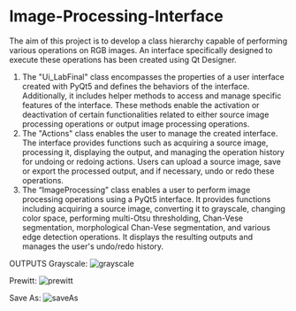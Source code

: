 # Image-Processing-Interface
The aim of this project is to develop a class hierarchy capable of performing various operations on RGB images. An interface specifically designed to execute these operations has been created using Qt Designer.
  1.	The "Ui_LabFinal" class encompasses the properties of a user interface created with PyQt5 and defines the behaviors of the interface. Additionally, it includes helper methods to access and manage specific features of the interface. These methods enable the activation or deactivation of certain functionalities related to either source image processing operations or output image processing operations.
  2.	The "Actions" class enables the user to manage the created interface. The interface provides functions such as acquiring a source image, processing it, displaying the output, and managing the operation history for undoing or redoing actions. Users can upload a source image, save or export the processed output, and if necessary, undo or redo these operations.
  3.	The “ImageProcessing” class enables a user to perform image processing operations using a PyQt5 interface. It provides functions including acquiring a source image, converting it to grayscale, changing color space, performing multi-Otsu thresholding, Chan-Vese segmentation, morphological Chan-Vese segmentation, and various edge detection operations. It displays the resulting outputs and manages the user's undo/redo history.


OUTPUTS
Grayscale:
![grayscale](https://github.com/user-attachments/assets/319858e1-719b-4303-9d38-6891ac66b1f3)

Prewitt:
![prewitt](https://github.com/user-attachments/assets/f26da896-9692-4dc5-9fb4-43317e74225e)

Save As:
![saveAs](https://github.com/user-attachments/assets/07e8c9d4-830e-46bf-966d-982e67fca972)
